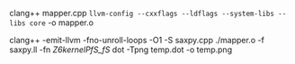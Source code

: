 clang++ mapper.cpp `llvm-config --cxxflags --ldflags --system-libs --libs core` -o mapper.o

clang++ -emit-llvm -fno-unroll-loops -O1 -S saxpy.cpp 
./mapper.o -f saxpy.ll -fn _Z6kernelPfS_fS_
dot -Tpng temp.dot  -o temp.png